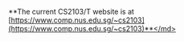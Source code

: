 
<md>**The current CS2103/T website is at [https://www.comp.nus.edu.sg/~cs2103](https://www.comp.nus.edu.sg/~cs2103)**</md>